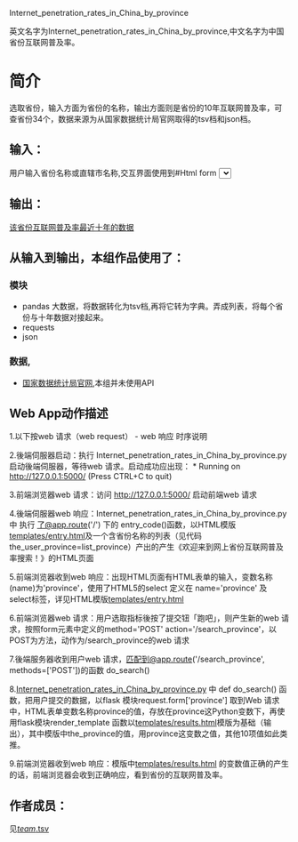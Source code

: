 Internet_penetration_rates_in_China_by_province

英文名字为Internet_penetration_rates_in_China_by_province,中文名字为中国省份互联网普及率。
		
# 简介 
选取省份，输入方面为省份的名称，输出方面则是省份的10年互联网普及率，可查省份34个，数据来源为从国家数据统计局官网取得的tsv档和json档。


		

## 输入：
用户输入省份名称或直辖市名称,交互界面使用到#Html form <select>下拉列表菜单与跳转菜单表单标签篇#,所以用户可以用省份名称或直辖市名称找到所需的数据.详细见#templates/entry.html#
## 输出：
[该省份互联网普及率最近十年的数据](https://github.com/Baizui/nfu_newmedia_python/blob/master/province/templates/results.html)
## 从输入到输出，本组作品使用了：
### 模块
* pandas 大数据，将数据转化为tsv档,再将它转为字典。弄成列表，将每个省份与十年数据对接起来。
* requests
* json
### 数据,
* [国家数据统计局官网](http://data.stats.gov.cn/easyquery.htm?cn=E0103),本组并未使用API

## Web App动作描述

1.以下按web 请求（web request） - web 响应 时序说明

2.後端伺服器启动：执行 Internet_penetration_rates_in_China_by_province.py 启动後端伺服器，等待web 请求。启动成功应出现： * Running on http://127.0.0.1:5000/ (Press CTRL+C to quit)

3.前端浏览器web 请求：访问 http://127.0.0.1:5000/ 启动前端web 请求

4.後端伺服器web 响应：Internet_penetration_rates_in_China_by_province.py 中 执行 了@app.route('/') 下的 entry_code()函数，以HTML模版[templates/entry.html](templates/entry.html)及一个含省份名称的列表（见代码 the_user_province=list_province）产出的产生《欢迎来到网上省份互联网普及率搜索！》的HTML页面

5.前端浏览器收到web 响应：出现HTML页面有HTML表单的输入，变数名称(name)为'province'，使用了HTML5的select 定义在 name='province' 及 select标签，详见HTML模版[templates/entry.html](templates/entry.html)

6.前端浏览器web 请求：用户选取指标後按了提交钮「跑吧」，则产生新的web 请求，按照form元素中定义的method='POST' action='/search_province'，以POST为方法，动作为/search_province的web 请求

7.後端服务器收到用户web 请求，匹配到@app.route('/search_province', methods=['POST'])的函数 do_search()

8.[Internet_penetration_rates_in_China_by_province.py](Internet_penetration_rates_in_China_by_province.py) 中 def do_search() 函数，把用户提交的数据，以flask 模块request.form['province']	取到Web 请求中，HTML表单变数名称province的值，存放在province这Python变数下，再使用flask模块render_template 函数以[templates/results.html](templates/results.html)模版为基础（输出），其中模版中the_province的值，用province这变数之值，其他10项值如此类推。

9.前端浏览器收到web 响应：模版中[templates/results.html](templates/results.html) 的变数值正确的产生的话，前端浏览器会收到正确响应，看到省份的互联网普及率。

## 作者成员：
见[_team_.tsv](_team_/_team_.tsv)


		
